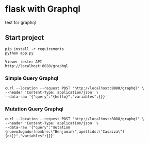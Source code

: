 # flask with Graphql
test for graphql 

## Start project

```
pip install -r requirements
python app.py

Viewer tester API
http://localhost:8080/graphql
```

### Simple Query Graphql

```
curl --location --request POST 'http://localhost:8080/graphql' \
--header 'Content-Type: application/json' \
--data-raw '{"query":"{hello}","variables":{}}'
```

### Mutation Query Graphql


```
curl --location --request POST 'http://localhost:8080/graphql' \
--header 'Content-Type: application/json' \
--data-raw '{"query":"mutation {nuevoJugador(nombre:\"Benjamin\",apellido:\"Casazza\"){ok}}","variables":{}}'
```



